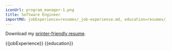 ```yaml
---
iconUrl: program_manager-1.png
title: Software Engineer
importMd: jobExperience=resumes/_job-experience.md, education=resumes/_education.md
---
```


<label>Download my [printer-friendly resume](/resume/software.html).</label>

{{jobExperience}}
{{education}}